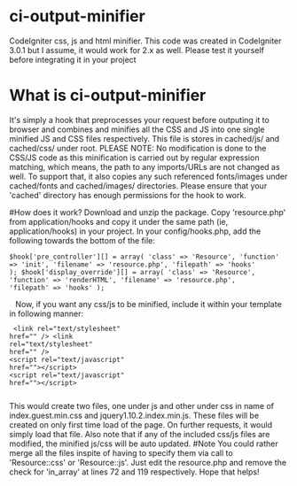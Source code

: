 # ci-output-minifier
CodeIgniter css, js and html minifier. This code was created in CodeIgniter 3.0.1 but I assume, it would work for 2.x as well. Please test it yourself before integrating it in your project
# What is ci-output-minifier
It's simply a hook that preprocesses your request before outputing it to browser and combines and minifies all the CSS and JS into one single minified JS and CSS files respectively. This file is stores in cached/js/ and cached/css/ under root. PLEASE NOTE: No modification is done to the CSS/JS code as this minification is carried out by regular expression matching, which means, the path to any imports/URLs are not changed as well. To support that, it also copies any such referenced fonts/images under cached/fonts and cached/images/ directories.
Please ensure that your 'cached' directory has enough permissions for the hook to work.

#How does it work?
Download and unzip the package. Copy 'resource.php' from application/hooks and copy it under the same path (ie, application/hooks) in your project.
In your config/hooks.php, add the following towards the bottom of the file:<br>
<code><pre>
$hook['pre_controller'][] = array(
    'class'     => 'Resource',
    'function'  => 'init',
    'filename'  => 'resource.php',
    'filepath'  => 'hooks'
);
$hook['display_override'][] = array(
    'class'     => 'Resource',
    'function'  => 'renderHTML',
    'filename'  => 'resource.php',
    'filepath'  => 'hooks'
);</pre>
</code>
Now, if you want any css/js to be minified, include it within your template in following manner:<br>
<code><pre>
\<link rel="text/stylesheet" href="<?php echo Resource::css('assets/css/index.css')?>" />
\<link rel="text/stylesheet" href="<?php echo Resource::css('assets/css/guest.css')?>" />
\<script rel="text/javascript" href="<?php echo Resource::js('assets/js/jquery1.10.2.min.js')?>">\</script>
\<script rel="text/javascript" href="<?php echo Resource::js('assets/js/index.js')?>">\</script></pre>
</code>
This would create two files, one under js and other under css in name of index.guest.min.css and jquery1.10.2.index.min.js. These files will be created on only first time load of the page. On further requests, it would simply load that file.
Also note that if any of the included css/js files are modified, the minified js/css will be auto updated.
#Note
You could rather merge all the files inspite of having to specify them via call to 'Resource::css' or 'Resource::js'. Just edit the resource.php and remove the check for 'in_array' at lines 72 and 119 respectively.
Hope that helps!

